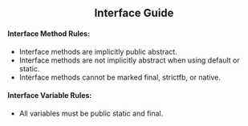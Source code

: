 <h2 align=center>Interface Guide</h2>



<h4>Interface Method Rules:</h4> 

- Interface methods are implicitly public abstract. <br>
- Interface methods are not implicitly abstract when using default or static. <br>
- Interface methods cannot be marked final, strictfb, or native. 

<h4>Interface Variable Rules:</h4>

- All variables must be public static and final. 
